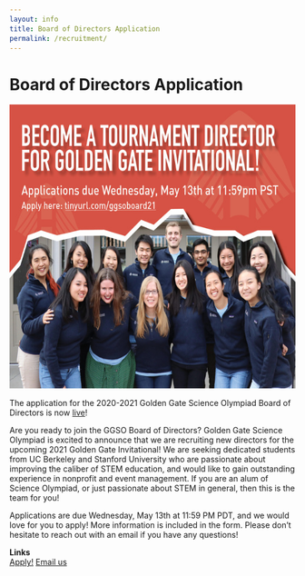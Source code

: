 ```yaml
---
layout: info
title: Board of Directors Application
permalink: /recruitment/
---
```


# Board of Directors Application

<center><img src="/img/announcements/recruitment_flyer.jpg" height="500"/></center>

The application for the 2020-2021 Golden Gate Science Olympiad Board of Directors is now [live](tinyurl.com/ggsoboard21)!

Are you ready to join the GGSO Board of Directors? Golden Gate Science Olympiad is excited to announce that we are recruiting new directors for the upcoming 2021 Golden Gate Invitational! We are seeking dedicated students from UC Berkeley and Stanford University who are passionate about improving the caliber of STEM education, and would like to gain outstanding experience in nonprofit and event management. If you are an alum of Science Olympiad, or just passionate about STEM in general, then this is the team for you!

Applications are due Wednesday, May 13th at 11:59 PM PDT, and we would love for you to apply! More information is included in the  form. Please don’t hesitate to reach out with an email if you have any questions!

**Links**
<br/>
<a class="btn btn-md btn-mid" target="_blank" href="https://www.tinyurl.com/ggsoboard21">Apply!</a>
<a class="btn btn-md btn-mid" target="_blank" href="mailto:goldengatescioly@gmail.com">Email us</a>